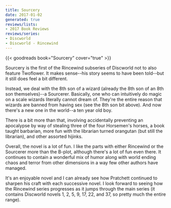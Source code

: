 ```yaml
---
title: Sourcery
date: 2017-01-02
generated: true
reviews/lists:
- 2017 Book Reviews
reviews/series:
- Discworld
- Discworld - Rincewind
---
```

{{< goodreads book="Sourcery" cover="true" >}}

Sourcery is the first of the Rincewind subseries of Discworld not to also feature Twoflower. It makes sense--his story seems to have been told--but it still does feel a bit different.  

Instead, we deal with the 8th son of a wizard (already the 8th son of an 8th son themselves)--a Sourcerer. Basically, one who can intuitively do magic on a scale wizards literally cannot dream of. They're the entire reason that wizards are banned from having sex (see the 8th son bit above). And now there's a new one in the world--a ten year old boy.  

<!--more-->

There is a bit more than that, involving accidentally preventing an apocalypse by way of stealing three of the four Horsemen's horses, a book taught barbarian, more fun with the librarian turned orangutan (but still the librarian), and other assorted hijinks.  

Overall, the novel is a lot of fun. I like the parts with either Rincewind or the Sourcerer more than the B-plot, although there's a lot of fun even there. It continues to contain a wonderful mix of humor along with world ending chaos and terror from other dimensions in a way few other authors have managed.  

It's an enjoyable novel and I can already see how Pratchett continued to sharpen his craft with each successive novel. I look forward to seeing how the Rincewind series progresses as it jumps through the main series (it contains Discworld novels 1, 2, 5, 9, 17, 22, and 37, so pretty much the entire range).


